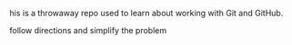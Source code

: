 his is a throwaway repo used to learn about working with Git and GitHub.

follow directions and simplify the problem 